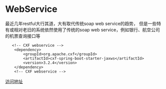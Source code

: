 # WebService

最近几年restful大行其道，大有取代传统soap web service的趋势， 但是一些特有或相对老旧的系统依然使用了传统的soap web service，例如银行、航空公司的机票查询接口等

```maven
   <!-- CXF webservice -->
    <dependency>
        <groupId>org.apache.cxf</groupId>
        <artifactId>cxf-spring-boot-starter-jaxws</artifactId>
        <version>3.2.4</version>
    </dependency>
    <!-- CXF webservice -->
```

[访问地址](http://localhost:8001/webservices/CommonService?wsdl)